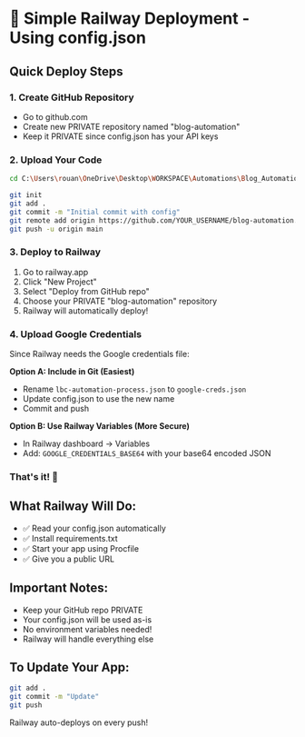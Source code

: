 # 🚀 Simple Railway Deployment - Using config.json

## Quick Deploy Steps

### 1. Create GitHub Repository
- Go to github.com
- Create new PRIVATE repository named "blog-automation"
- Keep it PRIVATE since config.json has your API keys

### 2. Upload Your Code
```bash
cd C:\Users\rouan\OneDrive\Desktop\WORKSPACE\Automations\Blog_Automation

git init
git add .
git commit -m "Initial commit with config"
git remote add origin https://github.com/YOUR_USERNAME/blog-automation.git
git push -u origin main
```

### 3. Deploy to Railway
1. Go to railway.app
2. Click "New Project"
3. Select "Deploy from GitHub repo"
4. Choose your PRIVATE "blog-automation" repository
5. Railway will automatically deploy!

### 4. Upload Google Credentials
Since Railway needs the Google credentials file:

**Option A: Include in Git (Easiest)**
- Rename `lbc-automation-process.json` to `google-creds.json`
- Update config.json to use the new name
- Commit and push

**Option B: Use Railway Variables (More Secure)**
- In Railway dashboard → Variables
- Add: `GOOGLE_CREDENTIALS_BASE64` with your base64 encoded JSON

### That's it! 🎉

## What Railway Will Do:
- ✅ Read your config.json automatically
- ✅ Install requirements.txt
- ✅ Start your app using Procfile
- ✅ Give you a public URL

## Important Notes:
- Keep your GitHub repo PRIVATE
- Your config.json will be used as-is
- No environment variables needed!
- Railway will handle everything else

## To Update Your App:
```bash
git add .
git commit -m "Update"
git push
```

Railway auto-deploys on every push!